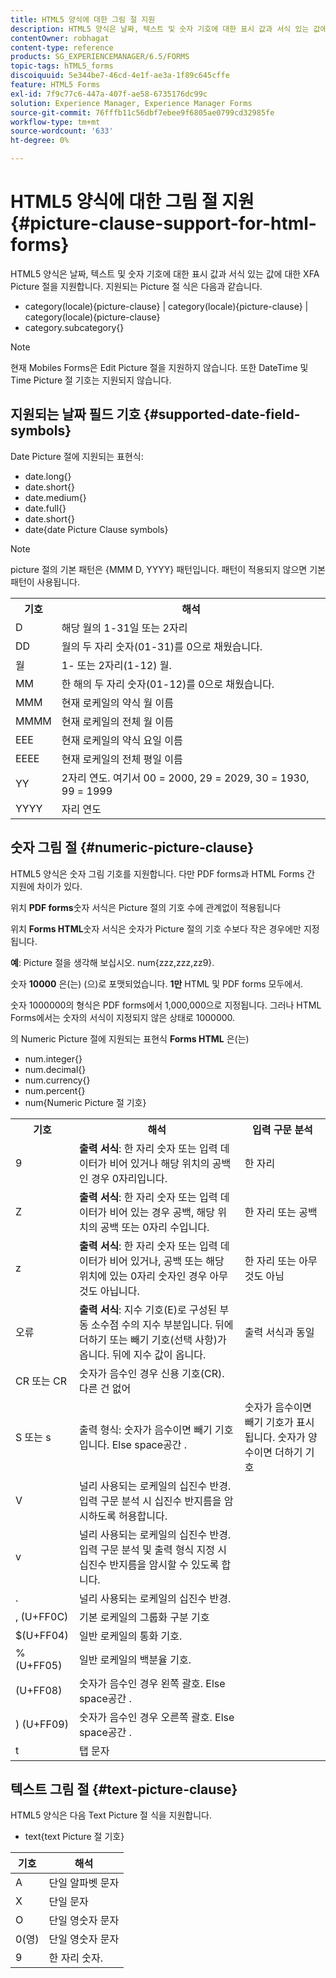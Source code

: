 ```yaml
---
title: HTML5 양식에 대한 그림 절 지원
description: HTML5 양식은 날짜, 텍스트 및 숫자 기호에 대한 표시 값과 서식 있는 값에 대한 XFA Picture 절을 지원합니다.
contentOwner: robhagat
content-type: reference
products: SG_EXPERIENCEMANAGER/6.5/FORMS
topic-tags: hTML5_forms
discoiquuid: 5e344be7-46cd-4e1f-ae3a-1f89c645cffe
feature: HTML5 Forms
exl-id: 7f9c77c6-447a-407f-ae58-6735176dc99c
solution: Experience Manager, Experience Manager Forms
source-git-commit: 76fffb11c56dbf7ebee9f6805ae0799cd32985fe
workflow-type: tm+mt
source-wordcount: '633'
ht-degree: 0%

---
```


# HTML5 양식에 대한 그림 절 지원 {#picture-clause-support-for-html-forms}

HTML5 양식은 날짜, 텍스트 및 숫자 기호에 대한 표시 값과 서식 있는 값에 대한 XFA Picture 절을 지원합니다. 지원되는 Picture 절 식은 다음과 같습니다.

* category(locale){picture-clause} | category(locale){picture-clause} | category(locale){picture-clause}
* category.subcategory{}

>[!NOTE]
>
>현재 Mobiles Forms은 Edit Picture 절을 지원하지 않습니다. 또한 DateTime 및 Time Picture 절 기호는 지원되지 않습니다.

## 지원되는 날짜 필드 기호 {#supported-date-field-symbols}

Date Picture 절에 지원되는 표현식:

* date.long{}
* date.short{}
* date.medium{}
* date.full{}
* date.short{}
* date{date Picture Clause symbols}

>[!NOTE]
>
>picture 절의 기본 패턴은 {MMM D, YYYY} 패턴입니다. 패턴이 적용되지 않으면 기본 패턴이 사용됩니다.

<table>
 <tbody>
  <tr>
   <th><strong>기호</strong></th>
   <th>해석</th>
  </tr>
  <tr>
   <td>D</td>
   <td>해당 월의 1-31일 또는 2자리</td>
  </tr>
  <tr>
   <td>DD</td>
   <td>월의 두 자리 숫자(01-31)를 0으로 채웠습니다.<br /> </td>
  </tr>
  <tr>
   <td>월</td>
   <td>1- 또는 2자리(1-12) 월.<br /> </td>
  </tr>
  <tr>
   <td>MM</td>
   <td>한 해의 두 자리 숫자(01-12)를 0으로 채웠습니다.<br /> </td>
  </tr>
  <tr>
   <td>MMM</td>
   <td>현재 로케일의 약식 월 이름<br /> </td>
  </tr>
  <tr>
   <td>MMMM</td>
   <td>현재 로케일의 전체 월 이름<br /> </td>
  </tr>
  <tr>
   <td>EEE</td>
   <td>현재 로케일의 약식 요일 이름<br /> </td>
  </tr>
  <tr>
   <td>EEEE</td>
   <td>현재 로케일의 전체 평일 이름<br /> </td>
  </tr>
  <tr>
   <td>YY</td>
   <td>2자리 연도. 여기서 00 = 2000, 29 = 2029, 30 = 1930, 99 = 1999<br /> </td>
  </tr>
  <tr>
   <td>YYYY</td>
   <td>자리 연도<br /> </td>
  </tr>
 </tbody>
</table>

## 숫자 그림 절 {#numeric-picture-clause}

HTML5 양식은 숫자 그림 기호를 지원합니다. 다만 PDF forms과 HTML Forms 간 지원에 차이가 있다.

위치 **PDF forms**&#x200B;숫자 서식은 Picture 절의 기호 수에 관계없이 적용됩니다

위치 **Forms HTML**&#x200B;숫자 서식은 숫자가 Picture 절의 기호 수보다 작은 경우에만 지정됩니다.

**예**: Picture 절을 생각해 보십시오. num{zzz,zzz,zz9}.

숫자 **10000** 은(는) (으)로 포맷되었습니다. **1만** HTML 및 PDF forms 모두에서.

숫자 1000000의 형식은 PDF forms에서 1,000,000으로 지정됩니다. 그러나 HTML Forms에서는 숫자의 서식이 지정되지 않은 상태로 1000000.

의 Numeric Picture 절에 지원되는 표현식 **Forms HTML** 은(는)

* num.integer{}
* num.decimal{}
* num.currency{}
* num.percent{}
* num{Numeric Picture 절 기호}

<table>
 <tbody>
  <tr>
   <th><strong>기호</strong></th>
   <th><strong>해석</strong></th>
   <th>입력 구문 분석</th>
  </tr>
  <tr>
   <td>9</td>
   <td><strong>출력 서식</strong>: 한 자리 숫자 또는 입력 데이터가 비어 있거나 해당 위치의 공백인 경우 0자리입니다.<br /> </td>
   <td>한 자리</td>
  </tr>
  <tr>
   <td>Z</td>
   <td><strong>출력 서식</strong>: 한 자리 숫자 또는 입력 데이터가 비어 있는 경우 공백, 해당 위치의 공백 또는 0자리 수입니다.<br /> </td>
   <td>한 자리 또는 공백</td>
  </tr>
  <tr>
   <td>z</td>
   <td><strong>출력 서식</strong>: 한 자리 숫자 또는 입력 데이터가 비어 있거나, 공백 또는 해당 위치에 있는 0자리 숫자인 경우 아무 것도 아닙니다.<br /> </td>
   <td>한 자리 또는 아무 것도 아님</td>
  </tr>
  <tr>
   <td>오류</td>
   <td><strong>출력 서식</strong>: 지수 기호(E)로 구성된 부동 소수점 수의 지수 부분입니다. 뒤에 더하기 또는 빼기 기호(선택 사항)가 옵니다. 뒤에 지수 값이 옵니다.<br /> </td>
   <td>출력 서식과 동일</td>
  </tr>
  <tr>
   <td>CR 또는 CR<br /> </td>
   <td>숫자가 음수인 경우 신용 기호(CR). 다른 건 없어</td>
   <td><br type="_moz" /> </td>
  </tr>
  <tr>
   <td>S 또는 s<br /> </td>
   <td>출력 형식: 숫자가 음수이면 빼기 기호입니다. Else space공간 .<br /> </td>
   <td>숫자가 음수이면 빼기 기호가 표시됩니다. 숫자가 양수이면 더하기 기호</td>
  </tr>
  <tr>
   <td>V</td>
   <td>널리 사용되는 로케일의 십진수 반경. 입력 구문 분석 시 십진수 반지름을 암시하도록 허용합니다.</td>
   <td><br type="_moz" /> </td>
  </tr>
  <tr>
   <td>v</td>
   <td>널리 사용되는 로케일의 십진수 반경. 입력 구문 분석 및 출력 형식 지정 시 십진수 반지름을 암시할 수 있도록 합니다.</td>
   <td><br type="_moz" /> </td>
  </tr>
  <tr>
   <td>.</td>
   <td>널리 사용되는 로케일의 십진수 반경.</td>
   <td><br type="_moz" /> </td>
  </tr>
  <tr>
   <td>, (U+FF0C)</td>
   <td>기본 로케일의 그룹화 구분 기호</td>
   <td><br type="_moz" /> </td>
  </tr>
  <tr>
   <td>$(U+FF04)</td>
   <td>일반 로케일의 통화 기호.</td>
   <td><br type="_moz" /> </td>
  </tr>
  <tr>
   <td>%(U+FF05)</td>
   <td>일반 로케일의 백분율 기호.</td>
   <td><br type="_moz" /> </td>
  </tr>
  <tr>
   <td>(U+FF08)</td>
   <td>숫자가 음수인 경우 왼쪽 괄호. Else space공간 .</td>
   <td><br type="_moz" /> </td>
  </tr>
  <tr>
   <td>) (U+FF09)</td>
   <td>숫자가 음수인 경우 오른쪽 괄호. Else space공간 .</td>
   <td><br type="_moz" /> </td>
  </tr>
  <tr>
   <td>t</td>
   <td>탭 문자</td>
   <td><br type="_moz" /> </td>
  </tr>
 </tbody>
</table>

## 텍스트 그림 절 {#text-picture-clause}

HTML5 양식은 다음 Text Picture 절 식을 지원합니다.

* text{text Picture 절 기호}

| **기호** | **해석** |
|---|---|
| A | 단일 알파벳 문자 |
| X | 단일 문자 |
| O | 단일 영숫자 문자 |
| 0(영) | 단일 영숫자 문자 |
| 9 | 한 자리 숫자. |
